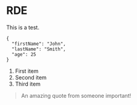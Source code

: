 # RDE

This is a test.

```
{
  "firstName": "John",
  "lastName": "Smith",
  "age": 25
}
```

1. First item
2. Second item
3. Third item

> An amazing quote from someone important!
